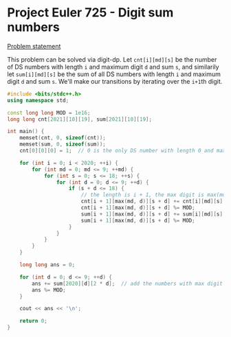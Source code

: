 # Project Euler 725 - Digit sum numbers

[Problem statement](https://projecteuler.net/problem=725)

This problem can be solved via digit-dp. Let `cnt[i][md][s]` be the number of DS numbers with length `i` and maximum digit `d` and sum `s`, and similarily let `sum[i][md][s]` be the sum of all DS numbers with length `i` and maximum digit `d` and sum `s`. We'll make our transitions by iterating over the `i+1`th digit.

```c++
#include <bits/stdc++.h>
using namespace std;

const long long MOD = 1e16;
long long cnt[2021][10][19], sum[2021][10][19];

int main() {
    memset(cnt, 0, sizeof(cnt));
    memset(sum, 0, sizeof(sum));
    cnt[0][0][0] = 1;  // 0 is the only DS number with length 0 and max digit 0 and sum 0

    for (int i = 0; i < 2020; ++i) {
        for (int md = 0; md <= 9; ++md) {
            for (int s = 0; s <= 18; ++s) {
                for (int d = 0; d <= 9; ++d) {
                    if (s + d <= 18) {
                        // the length is i + 1, the max digit is max(md, d), the digit sum is s + d
                        cnt[i + 1][max(md, d)][s + d] += cnt[i][md][s];
                        cnt[i + 1][max(md, d)][s + d] %= MOD;
                        sum[i + 1][max(md, d)][s + d] += sum[i][md][s] * 10 + cnt[i][md][s] * d;
                        sum[i + 1][max(md, d)][s + d] %= MOD;
                    }
                }
            }
        }
    }

    long long ans = 0;

    for (int d = 0; d <= 9; ++d) {
        ans += sum[2020][d][2 * d];  // add the numbers with max digit d and sum 2 * d
        ans %= MOD;
    }

    cout << ans << '\n';

    return 0;
}
```
